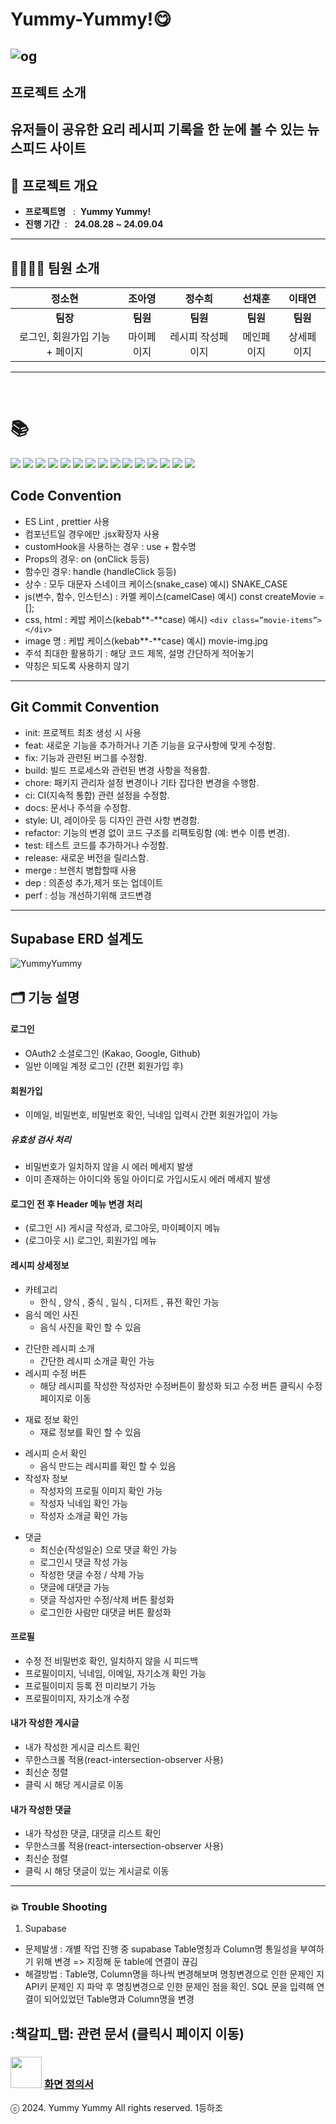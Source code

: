 # Yummy-Yummy!😋

## ![og](https://github.com/user-attachments/assets/53dfcd84-7dfe-4af7-8fa3-b8314bbf3067)

## 프로젝트 소개

## 유저들이 공유한 요리 레시피 기록을 한 눈에 볼 수 있는 뉴스피드 사이트

## 🚩 프로젝트 개요

- **프로젝트명** &nbsp; :&nbsp;
  **Yummy Yummy!**
- **진행 기간** &nbsp;: &nbsp;
  **24.08.28 ~ 24.09.04**

---

## 👨‍👩‍👧‍👦 팀원 소개

|             정소현             |   조아영   |      정수희       |   선채훈   |   이태연   |
| :----------------------------: | :--------: | :---------------: | :--------: | :--------: |
|            **팀장**            |  **팀원**  |     **팀원**      |  **팀원**  |  **팀원**  |
| 로그인, 회원가입 기능 + 페이지 | 마이페이지 | 레시피 작성페이지 | 메인페이지 | 상세페이지 |

---

</br>
<div align=Left>
<h1>📚</h1>
<img src="https://img.shields.io/badge/react-61DAFB?style=for-the-badge&logo=react&logoColor=black">
<img src="https://img.shields.io/badge/html5-E34F26?style=for-the-badge&logo=html5&logoColor=white">
<img src="https://img.shields.io/badge/css-1572B6?style=for-the-badge&logo=css3&logoColor=white">
<img src="https://img.shields.io/badge/javascript-F7DF1E?style=for-the-badge&logo=javascript&logoColor=black">
<img src="https://img.shields.io/badge/styled Components-DB7093?style=for-the-badge&logo=styledcomponents&logoColor=white">
<img src="https://img.shields.io/badge/reactrouter-CA4245?style=for-the-badge&logo=reactrouter&logoColor=white">
<img src="https://img.shields.io/badge/github-181717?style=for-the-badge&logo=github&logoColor=white">
<img src="https://img.shields.io/badge/git-F05032?style=for-the-badge&logo=git&logoColor=white">
<img src="https://img.shields.io/badge/git actions-181717?style=for-the-badge&logo=github&logoColor=white">
<img src="https://img.shields.io/badge/Notion-000000?style=for-the-badge&logo=Notion&logoColor=white">
<img src="https://img.shields.io/badge/VSCODE-007ACC?style=for-the-badge&logo=visualstudiocode&logoColor=white">
<img src="https://img.shields.io/badge/SUPABASE-007ACC?style=for-the-badge&logo=SUPABASE&logoColor=white">
<img src="https://img.shields.io/badge/FIGMA-pink?style=for-the-badge&logo=FIGMA&logoColor=white">
<img src="https://img.shields.io/badge/VERCEL-007ACC?style=for-the-badge&logo=VERCEL&logoColor=white">
<img src="https://img.shields.io/badge/SLACK-green?style=for-the-badge&logo=SLACK&logoColor=white">
</div>

## Code Convention

- ES Lint , prettier 사용
- 컴포넌트일 경우에만 .jsx확장자 사용
- customHook을 사용하는 경우 : use + 함수명
- Props의 경우: on (onClick 등등)
- 함수인 경우: handle (handleClick 등등)
- 상수 : 모두 대문자 스네이크 케이스(snake_case) 예시) SNAKE_CASE
- js(변수, 함수, 인스턴스) : 카멜 케이스(camelCase) 예시) const createMovie = [];
- css, html : 케밥 케이스(kebab**_-_**case) 예시) `<div class=”movie-items”></div>`
- image 명 : 케밥 케이스(kebab**_-_**case) 예시) movie-img.jpg
- 주석 최대한 활용하기 : 해당 코드 제목, 설명 간단하게 적어놓기
- 약칭은 되도록 사용하지 않기

---

## Git Commit Convention

- init: 프로젝트 최초 생성 시 사용
- feat: 새로운 기능을 추가하거나 기존 기능을 요구사항에 맞게 수정함.
- fix: 기능과 관련된 버그를 수정함.
- build: 빌드 프로세스와 관련된 변경 사항을 적용함.
- chore: 패키지 관리자 설정 변경이나 기타 잡다한 변경을 수행함.
- ci: CI(지속적 통합) 관련 설정을 수정함.
- docs: 문서나 주석을 수정함.
- style: UI, 레이아웃 등 디자인 관련 사항 변경함.
- refactor: 기능의 변경 없이 코드 구조를 리팩토링함 (예: 변수 이름 변경).
- test: 테스트 코드를 추가하거나 수정함.
- release: 새로운 버전을 릴리스함.
- merge : 브렌치 병합할때 사용
- dep : 의존성 추가,제거 또는 업데이트
- perf : 성능 개선하기위해 코드변경

---

## Supabase ERD 설계도

![YummyYummy](https://github.com/user-attachments/assets/14ccaee8-7148-47c9-a821-96b945caeaef)

## 🗂️ 기능 설명

#### 로그인

- OAuth2 소셜로그인 (Kakao, Google, Github)
- 일반 이메일 계정 로그인 (간편 회원가입 후)

#### 회원가입

- 이메일, 비밀번호, 비밀번호 확인, 닉네임 입력시 간편 회원가입이 가능

##### 유효성 검사 처리

- 비밀번호가 일치하지 않을 시 에러 메세지 발생
- 이미 존재하는 아이디와 동일 아이디로 가입시도시 에러 메세지 발생

#### 로그인 전 후 Header 메뉴 변경 처리

- (로그인 시) 게시글 작성과, 로그아웃, 마이페이지 메뉴
- (로그아웃 시) 로그인, 회원가입 메뉴

#### 레시피 상세정보

- 카테고리
  - 한식 , 양식 , 중식 , 일식 , 디저트 , 퓨전 확인 가능
- 음식 메인 사진
  - 음식 사진을 확인 할 수 있음

* 간단한 레시피 소개
  - 간단한 레시피 소개글 확인 가능
* 레시피 수정 버튼
  - 해당 레시피를 작성한 작성자만 수정버튼이 활성화 되고 수정 버튼 클릭시 수정페이지로 이동

- 재료 정보 확인
  - 재료 정보를 확인 할 수 있음

* 레시피 순서 확인
  - 음식 만드는 레시피를 확인 할 수 있음
* 작성자 정보
  - 작성자의 프로필 이미지 확인 가능
  - 작성자 닉네임 확인 가능
  - 작성자 소개글 확인 가능

- 댓글
  - 최신순(작성일순) 으로 댓글 확인 가능
  - 로그인시 댓글 작성 가능
  - 작성한 댓글 수정 / 삭제 가능
  - 댓글에 대댓글 가능
  - 댓글 작성자만 수정/삭제 버튼 활성화
  - 로그인한 사람만 대댓글 버튼 활성화

#### 프로필

- 수정 전 비밀번호 확인, 일치하지 않을 시 피드백
- 프로필이미지, 닉네임, 이메일, 자기소개 확인 가능
- 프로필이미지 등록 전 미리보기 가능
- 프로필이미지, 자기소개 수정

#### 내가 작성한 게시글

- 내가 작성한 게시글 리스트 확인
- 무한스크롤 적용(react-intersection-observer 사용)
- 최신순 정렬
- 클릭 시 해당 게시글로 이동

#### 내가 작성한 댓글

- 내가 작성한 댓글, 대댓글 리스트 확인
- 무한스크롤 적용(react-intersection-observer 사용)
- 최신순 정렬
- 클릭 시 해당 댓글이 있는 게시글로 이동

---

### 💥 Trouble Shooting

1. Supabase

- 문제발생 : 개별 작업 진행 중 supabase Table명칭과 Column명 통일성을 부여하기 위해 변경 => 지정해 둔 table에 연결이 끊김
- 해결방법 : Table명, Column명을 하나씩 변경해보며 명칭변경으로 인한 문제인 지 API키 문제인 지 파악 후 명칭변경으로 인한 문제인 점을 확인.
  SQL 문을 입력해 연결이 되어있었던 Table명과 Column명을 변경

## :책갈피\_탭: 관련 문서 (클릭시 페이지 이동)

### <img width="50" src="https://img.shields.io/badge/FIGMA-pink?style=for-the-badge&logo=FIGMA&logoColor=white"> [화면 정의서](<https://www.figma.com/design/Y2U8SPO7gYk7EDoo6OQitd/야미야미(Yummy-Yummy!)?node-id=0-1&t=Zroo2t8re0QloTdr-1>)

ⓒ 2024. Yummy Yummy All rights reserved. 1등하조
